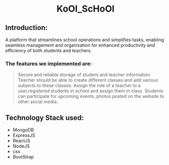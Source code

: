 <h1 align="center">KoOl_ScHoOl</h1> 

<p align="center"> 

</p> 

  
## Introduction: 

  
A platform that streamlines school operations and simplifies tasks, enabling seamless management and organization for enhanced productivity and efficiency of both students and teachers.
 

### The features we implemented are: 

> Secure and reliable storage of student and teacher information.
> Teacher should be able to create different classes and add various subjects to these classes.
> Assign the role of a teacher to a user,registered students in school and assign them in class.
> Students can participate for upcoming events ,photos posted on the website to other social media.

## Technology Stack used: 
* MongoDB
* ExpressJS
* ReactJS
* NodeJS
* css
* BootStrap

